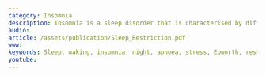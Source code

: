 ```yaml
---
category: Insomnia
description: Insomnia is a sleep disorder that is characterised by difficulty falling and/or staying asleep. People with insomnia have one or more of the following symptoms - Difficulty falling asleep; waking up often during the night and having trouble going back to sleep; or waking too early. There can be many causes of sleep problems. Sleep problems can be caused by physical illness, emotional factors or lifestyle factors such as too much coffee or tea, environmental factors like noisy streets, overcrowding or pollution or by a sleep disorder, such as sleep apnoea
audio: 
article: /assets/publication/Sleep_Restriction.pdf
www: 
keywords: Sleep, waking, insomnia, night, apnoea, stress, Epworth, restriction, audio, questionnaire, sleep hygiene, sleep problem, sleep restriction
youtube:
--- 
```

